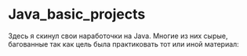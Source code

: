# Java_basic_projects
Здесь я скинул свои наработочки на Java.
Многие из них сырые, багованные так как цель была практиковать тот или иной материал:
